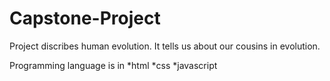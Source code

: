 # Capstone-Project
Project discribes human evolution. 
It tells us about our cousins in evolution.

Programming language is in
*html
*css
*javascript

